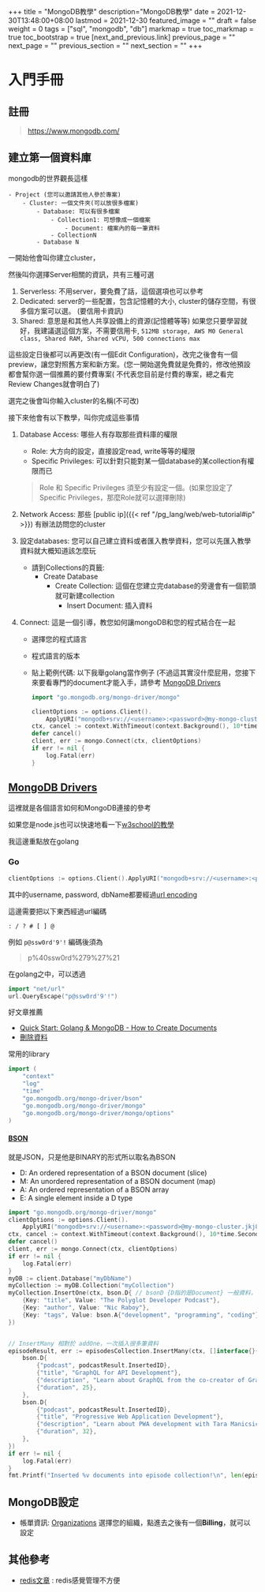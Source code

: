 +++
title = "MongoDB教學"
description="MongoDB教學"
date = 2021-12-30T13:48:00+08:00
lastmod = 2021-12-30
featured_image = ""
draft = false
weight = 0
tags = ["sql", "mongodb", "db"]
markmap = true
toc_markmap = true
toc_bootstrap = true
[next_and_previous.link]
    previous_page = ""
    next_page = ""
    previous_section = ""
    next_section = ""
+++

# 入門手冊

## 註冊

> https://www.mongodb.com/

## 建立第一個資料庫

mongodb的世界觀長這樣

```
- Project (您可以邀請其他人參於專案)
    - Cluster: 一個文件夾(可以放很多檔案)
        - Database: 可以有很多檔案
            - Collection1: 可想像成一個檔案
                - Document: 檔案內的每一筆資料
            - CollectionN
        - Database N
```

一開始他會叫你建立cluster，

然後叫你選擇Server相關的資訊，共有三種可選

1. Serverless: 不用server，要免費了話，這個選項也可以參考
2. Dedicated: server的一些配置，包含記憶體的大小, cluster的儲存空間，有很多個方案可以選。 (要信用卡資訊)
3. Shared: 意思是和其他人共享設備上的資源(記憶體等等)
   如果您只要學習就好，我建議選這個方案，不需要信用卡, `512MB storage, AWS M0 General class, Shared RAM, Shared vCPU, 500 connections max`

這些設定日後都可以再更改(有一個Edit Configuration)，改完之後會有一個preview，讓您對照舊方案和新方案。(您一開始選免費就是免費的，修改他預設都會幫你選一個推薦的要付費專案(
不代表您目前是付費的專案，總之看完Review Changes就會明白了)

選完之後會叫你輸入cluster的名稱(不可改)

接下來他會有以下教學，叫你完成這些事情

1. Database Access: 哪些人有存取那些資料庫的權限

    - Role: 大方向的設定，直接設定read, write等等的權限
    - Specific Privileges: 可以針對只能對某一個database的某collection有權限而已

   > Role 和 Specific Privileges 須至少有設定一個。(如果您設定了Specific Privileges，那麼Role就可以選擇刪除)

2. Network Access: 那些 [public ip]({{< ref "/pg_lang/web/web-tutorial#ip" >}}) 有辦法訪問您的cluster
3. 設定databases: 您可以自己建立資料或者匯入教學資料，您可以先匯入教學資料就大概知道該怎麼玩
    - 請到Collections的頁籤:
        - Create Database
            - Create Collection: 這個在您建立完database的旁邊會有一個箭頭就可新建collection
                - Insert Document: 插入資料
4. Connect: 這是一個引導，教您如何讓mongoDB和您的程式結合在一起
    - 選擇您的程式語言
    - 程式語言的版本
    - 貼上範例代碼: 以下我舉golang當作例子 (不過這其實沒什麼屁用，您接下來要看專門的document才能入手，請參考 [MongoDB Drivers](#mongodb-drivers)

        ```go
        import "go.mongodb.org/mongo-driver/mongo"

        clientOptions := options.Client().
            ApplyURI("mongodb+srv://<username>:<password>@my-mongo-cluster.jkj8c.mongodb.net/myFirstDatabase?retryWrites=true&w=majority")
        ctx, cancel := context.WithTimeout(context.Background(), 10*time.Second)
        defer cancel()
        client, err := mongo.Connect(ctx, clientOptions)
        if err != nil {
            log.Fatal(err)
        }
        ```

## [MongoDB Drivers]

這裡就是各個語言如何和MongoDB連接的參考

如果您是node.js也可以快速地看一下[w3school的教學](https://www.w3schools.com/nodejs/nodejs_mongodb.asp)

我這邊重點放在golang

### Go

```go
clientOptions := options.Client().ApplyURI("mongodb+srv://<username>:<password>@my-mongo-cluster.jkj8c.mongodb.net/<myFirstDatabase>?retryWrites=true&w=majority")
```

其中的username, password, dbName都要經過[url encoding]( https://docs.atlas.mongodb.com/troubleshoot-connection/#special-characters-in-connection-string-password)

這邊需要把以下東西經過url編碼

```
: / ? # [ ] @
```

例如 `p@ssw0rd'9'!` 編碼後須為

> p%40ssw0rd%279%27%21

在golang之中，可以透過

```go
import "net/url"
url.QueryEscape("p@ssw0rd'9'!")
```

好文章推薦

- [Quick Start: Golang & MongoDB - How to Create Documents](https://www.mongodb.com/blog/post/quick-start-golang--mongodb--how-to-create-documents)
- [刪除資料](https://kb.objectrocket.com/mongo-db/how-to-delete-mongodb-documents-using-the-golang-driver-443)


常用的library

```go
import (
	"context"
	"log"
	"time"
	"go.mongodb.org/mongo-driver/bson"
	"go.mongodb.org/mongo-driver/mongo"
	"go.mongodb.org/mongo-driver/mongo/options"
)
```

#### [BSON](https://docs.mongodb.com/drivers/go/current/fundamentals/bson/)

就是JSON，只是他是BINARY的形式所以取名為BSON

- D: An ordered representation of a BSON document (slice)
- M: An unordered representation of a BSON document (map)
- A: An ordered representation of a BSON array
- E: A single element inside a D type


```go
import "go.mongodb.org/mongo-driver/mongo"
clientOptions := options.Client().
    ApplyURI("mongodb+srv://<username>:<password>@my-mongo-cluster.jkj8c.mongodb.net/<myFirstDatabase>?retryWrites=true&w=majority")
ctx, cancel := context.WithTimeout(context.Background(), 10*time.Second)
defer cancel()
client, err := mongo.Connect(ctx, clientOptions)
if err != nil {
    log.Fatal(err)
}
myDB := client.Database("myDbName")
myCollection := myDB.Collection("myCollection")
myCollection.InsertOne(ctx, bson.D{ // bsonD {D指的是Document} 一般資料，同json依樣
    {Key: "title", Value: "The Polyglot Developer Podcast"},
    {Key: "author", Value: "Nic Raboy"},
	{Key: "tags", Value: bson.A{"development", "programming", "coding"}}, // bsonA array 也就是 tags: ["development", "programming", "coding"]
})


// InsertMany 相對於 addOne，一次插入很多筆資料
episodeResult, err := episodesCollection.InsertMany(ctx, []interface{}{
    bson.D{
        {"podcast", podcastResult.InsertedID},
        {"title", "GraphQL for API Development"},
        {"description", "Learn about GraphQL from the co-creator of GraphQL, Lee Byron."},
        {"duration", 25},
    },
    bson.D{
        {"podcast", podcastResult.InsertedID},
        {"title", "Progressive Web Application Development"},
        {"description", "Learn about PWA development with Tara Manicsic."},
        {"duration", 32},
    },
})
if err != nil {
    log.Fatal(err)
}
fmt.Printf("Inserted %v documents into episode collection!\n", len(episodeResult.InsertedIDs))
```

## MongoDB設定

- 帳單資訊: [Organizations](https://cloud.mongodb.com/v2#/preferences/organizations) 選擇您的組織，點進去之後有一個**Billing**，就可以設定


## 其他參考

- [redis文章](https://iter01.com/550108.html) : redis感覺管理不方便


[clusters管理]: https://cloud.mongodb.com/v2#/clusters
[MongoDB Drivers]: https://docs.mongodb.com/drivers/


